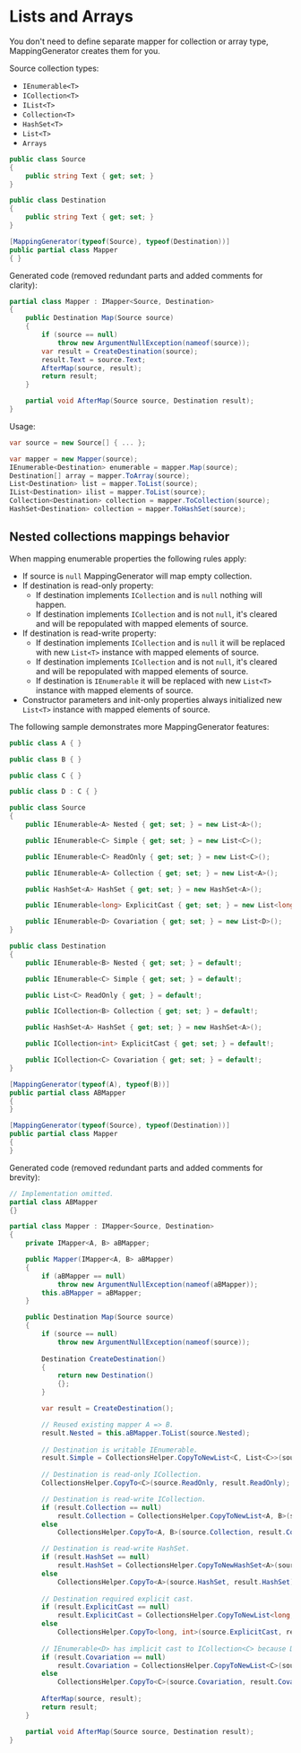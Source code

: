 # Lists and Arrays

You don't need to define separate mapper for collection or array type, MappingGenerator creates them for you.

Source collection types:

* `IEnumerable<T>`
* `ICollection<T>`
* `IList<T>`
* `Collection<T>`
* `HashSet<T>`
* `List<T>`
* `Arrays`

```csharp
public class Source
{
    public string Text { get; set; }
}

public class Destination
{
    public string Text { get; set; }
}

[MappingGenerator(typeof(Source), typeof(Destination))]
public partial class Mapper
{ }
```

Generated code (removed redundant parts and added comments for clarity):

```csharp
partial class Mapper : IMapper<Source, Destination>
{
    public Destination Map(Source source)
    {
        if (source == null)
            throw new ArgumentNullException(nameof(source));
        var result = CreateDestination(source);
        result.Text = source.Text;
        AfterMap(source, result);
        return result;
    }

    partial void AfterMap(Source source, Destination result);
}
```

Usage:

```csharp
var source = new Source[] { ... };

var mapper = new Mapper(source);
IEnumerable<Destination> enumerable = mapper.Map(source);
Destination[] array = mapper.ToArray(source);
List<Destination> list = mapper.ToList(source);
IList<Destination> ilist = mapper.ToList(source);
Collection<Destination> collection = mapper.ToCollection(source);
HashSet<Destination> collection = mapper.ToHashSet(source);

```

## Nested collections mappings behavior

When mapping enumerable properties the following rules apply:

* If source is `null` MappingGenerator will map empty collection.
* If destination is read-only property:
  * If destination implements `ICollection` and is `null` nothing will happen.
  * If destination implements `ICollection` and is not `null`, it's cleared and will be repopulated with mapped elements of source.
* If destination is read-write property:
  * If destination implements `ICollection` and is `null` it will be replaced with new `List<T>` instance with mapped elements of source.
  * If destination implements `ICollection` and is not `null`, it's cleared and will be repopulated with mapped elements of source.
  * If destination is `IEnumerable` it will be replaced with new `List<T>` instance with mapped elements of source.
* Constructor parameters and init-only properties always initialized new `List<T>` instance with mapped elements of source.

The following sample demonstrates more MappingGenerator features:

```csharp
public class A { }

public class B { }

public class C { }

public class D : C { }

public class Source
{
    public IEnumerable<A> Nested { get; set; } = new List<A>();

    public IEnumerable<C> Simple { get; set; } = new List<C>();

    public IEnumerable<C> ReadOnly { get; set; } = new List<C>();

    public IEnumerable<A> Collection { get; set; } = new List<A>();

    public HashSet<A> HashSet { get; set; } = new HashSet<A>();

    public IEnumerable<long> ExplicitCast { get; set; } = new List<long>();

    public IEnumerable<D> Covariation { get; set; } = new List<D>();
}

public class Destination
{
    public IEnumerable<B> Nested { get; set; } = default!;

    public IEnumerable<C> Simple { get; set; } = default!;

    public List<C> ReadOnly { get; } = default!;

    public ICollection<B> Collection { get; set; } = default!;

    public HashSet<A> HashSet { get; set; } = new HashSet<A>();

    public ICollection<int> ExplicitCast { get; set; } = default!;

    public ICollection<C> Covariation { get; set; } = default!;
}

[MappingGenerator(typeof(A), typeof(B))]
public partial class ABMapper
{
}

[MappingGenerator(typeof(Source), typeof(Destination))]
public partial class Mapper
{
}
```

Generated code (removed redundant parts and added comments for brevity):

```csharp
// Implementation omitted.
partial class ABMapper
{}

partial class Mapper : IMapper<Source, Destination>
{
    private IMapper<A, B> aBMapper;

    public Mapper(IMapper<A, B> aBMapper)
    {
        if (aBMapper == null)
            throw new ArgumentNullException(nameof(aBMapper));
        this.aBMapper = aBMapper;
    }

    public Destination Map(Source source)
    {
        if (source == null)
            throw new ArgumentNullException(nameof(source));
        
        Destination CreateDestination()
        {
            return new Destination()
            {};
        }

        var result = CreateDestination();

        // Reused existing mapper A => B.
        result.Nested = this.aBMapper.ToList(source.Nested);
        
        // Destination is writable IEnumerable.
        result.Simple = CollectionsHelper.CopyToNewList<C, List<C>>(source.Simple);
        
        // Destination is read-only ICollection.
        CollectionsHelper.CopyTo<C>(source.ReadOnly, result.ReadOnly);

        // Destination is read-write ICollection.
        if (result.Collection == null)
            result.Collection = CollectionsHelper.CopyToNewList<A, B>(source.Collection, p => aBMapper.Map(p));
        else
            CollectionsHelper.CopyTo<A, B>(source.Collection, result.Collection, p => aBMapper.Map(p));

        // Destination is read-write HashSet.
        if (result.HashSet == null)
            result.HashSet = CollectionsHelper.CopyToNewHashSet<A>(source.HashSet);
        else
            CollectionsHelper.CopyTo<A>(source.HashSet, result.HashSet);
        
        // Destination required explicit cast.
        if (result.ExplicitCast == null)
            result.ExplicitCast = CollectionsHelper.CopyToNewList<long, int>(source.ExplicitCast, static p => (int)p);
        else
            CollectionsHelper.CopyTo<long, int>(source.ExplicitCast, result.ExplicitCast, static p => (int)p);
        
        // IEnumerable<D> has implicit cast to ICollection<C> because D is child class of C.
        if (result.Covariation == null)
            result.Covariation = CollectionsHelper.CopyToNewList<C>(source.Covariation);
        else
            CollectionsHelper.CopyTo<C>(source.Covariation, result.Covariation);
        
        AfterMap(source, result);
        return result;
    }

    partial void AfterMap(Source source, Destination result);
}
```
